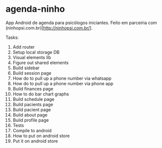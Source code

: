 # agenda-ninho

App Android de agenda para psicólogos iniciantes.
Feito em parceiria com (ninhopsi.com.br)[http://ninhopsi.com.br/].

Tasks:

1. Add router
2. Setup local storage DB
3. Visual elements lib
4. Figure out shared elements
5. Build sidebar
6. Build session page
7. How do to pull up a phone number via whatsapp
8. How do to pull up a phone number via phone app
9. Build finances page
10. How to do bar chart graphs
11. Build schedule page
12. Build pacients page
13. Build pacient page
14. Build about page
15. Build profile page
16. Tests
17. Compile to android
18. How to put on android store
19. Put it on android store
